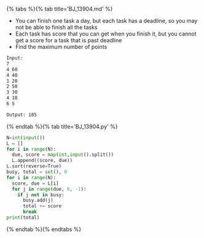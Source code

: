 {% tabs %}{% tab title='BJ_13904.md' %}

* You can finish one task a day, but each task has a deadline, so you may not be able to finish all the tasks
* Each task has score that you can get when you finish it, but you cannot get a score for a task that is past deadline
* Find the maximum number of points

```txt
Input:
7
4 60
4 40
1 20
2 50
3 30
4 10
6 5

Output: 185
```

{% endtab %}{% tab title='BJ_13904.py' %}

```py
N=int(input())
L = []
for i in range(N):
  due, score = map(int,input().split())
  L.append((score, due))
L.sort(reverse=True)
busy, total = set(), 0
for i in range(N):
  score, due = L[i]
  for j in range(due, 0, -1):
    if j not in busy:
      busy.add(j)
      total += score
      break
print(total)
```

{% endtab %}{% endtabs %}
